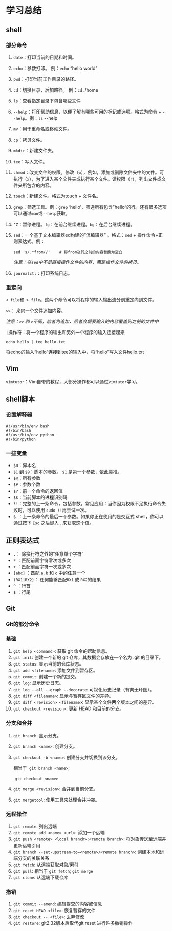 # 学习总结

## shell

### 部分命令

1. `date`：打印当前的日期和时间。

2. `echo`：参数打印。   例：`echo`  “hello world”

3. `pwd`：打印当前工作目录的路径。

4. `cd`：切换目录，后加路径。 例：`cd`  ./home

5. `ls`：查看指定目录下包含哪些文件

6. `--help`：打印帮助信息，以便了解有哪些可用的标记或选项。格式为命令 +  `--help`。例：`ls` --help

7. `mv`：用于重命名或移动文件。

8. `cp`：拷贝文件。

9. `mkdir`：新建文件夹。

10. `tee`：写入文件。

11. `chmod`：改变文件的权限。修改（`w`），例如，添加或删除文件夹中的文件。可执行（`x`），为了进入某个文件夹或执行某个文件。读权限（`r`），列出文件或文件夹所包含的内容。

12. `touch`：新建文件。格式为touch + 文件名。

13. `grep`：筛选工具。例：`grep`  ‘hello’，筛选所有包含”hello“的行。还有很多选项可以通过`man`或`--help`获取。

14. `^Z`：暂停进程。`fg`：在前台继续进程。`bg`：在后台继续进程。

15. `sed`：一个基于文本编辑器ed构建的”流编辑器” 。格式：`sed` + 操作命令+正则表达式。例：

    ```shell
    sed 's/.*from//'	# 将from及其之前的内容替换为空白
    ```

    *注意：在`sed`中不是直接操作文件的内容，而是操作文件的拷贝。*

16. `journalctl`：打印系统日志。

### 重定向

`< file`和` > file`。这两个命令可以将程序的输入输出流分别重定向到文件。

`>>`： 来向一个文件追加内容。

*注意：`>>` 和 `>`不同，前者为追加，后者会将要输入的内容覆盖到之前的文件中*

`|`操作符：将一个程序的输出和另外一个程序的输入连接起来

```shell
echo hello | tee hello.txt
```

将echo的输入“hello”连接到tee的输入中，将“hello”写入文件hello.txt

## Vim

`vimtutor`：Vim自带的教程，大部分操作都可以通过`vimtutor`学习。

## shell脚本

### 设置解释器

```shell
#!/usr/bin/env bash
#!/bin/bash
#!/usr/bin/env python
#!/bin/python
```

### 一些变量

- `$0`：脚本名
- `$1` 到 `$9`：脚本的参数。 `$1` 是第一个参数，依此类推。
- `$@`：所有参数
- `$#`：参数个数
- `$?`：前一个命令的返回值
- `$$`：当前脚本的进程识别码
- `!!`：完整的上一条命令，包括参数。常见应用：当你因为权限不足执行命令失败时，可以使用 `sudo !!`再尝试一次。
- `$_`：上一条命令的最后一个参数。如果你正在使用的是交互式 shell，你可以通过按下 `Esc` 之后键入 . 来获取这个值。

## 正则表达式

- `.`： 除换行符之外的”任意单个字符”
- `*` ：匹配前面字符零次或多次
- `+` ：匹配前面字符一次或多次
- `[abc]` ：匹配 `a`, `b` 和 `c` 中的任意一个
- `(RX1|RX2)`： 任何能够匹配`RX1` 或 `RX2`的结果
- `^` ：行首
- `$` ：行尾

## Git

### Git的部分命令

### 基础

1. `git help <command>`: 获取 git 命令的帮助信息。
2. `git init`: 创建一个新的 git 仓库，其数据会存放在一个名为 .git 的目录下。
3. `git status`: 显示当前的仓库状态。
4. `git add <filename>`: 添加文件到暂存区。
5. `git commit`: 创建一个新的提交。
6. `git log`: 显示历史日志。
7. `git log --all --graph --decorate`: 可视化历史记录（有向无环图）。
8. `git diff <filename>`: 显示与暂存区文件的差异。
9. `git diff <revision> <filename>`: 显示某个文件两个版本之间的差异。
10. `git checkout <revision>`: 更新 HEAD 和目前的分支。

### 分支和合并

1. `git branch`: 显示分支。

2. `git branch <name>`: 创建分支。

3. `git checkout -b <name>`: 创建分支并切换到该分支。

   相当于` git branch <name>`;

   ​		 `git checkout <name>`

4. `git merge <revision>`: 合并到当前分支。

5. `git mergetool`: 使用工具来处理合并冲突。

### 远程操作

1. `git remote`: 列出远端
2. `git remote add <name> <url>`: 添加一个远端
3. `git push <remote> <local branch>:<remote branch>`: 将对象传送至远端并更新远端引用
4. `git branch --set-upstream-to=<remote>/<remote branch>`: 创建本地和远端分支的关联关系
5. `git fetch`: 从远端获取对象/索引
6. `git pull`: 相当于 `git fetch`; `git merge`
7. `git clone`: 从远端下载仓库

### 撤销

1. `git commit --amend`: 编辑提交的内容或信息
2. `git reset HEAD <file>`: 恢复暂存的文件
3. `git checkout -- <file>`: 丢弃修改
4. `git restore`: git2.32版本后取代git reset 进行许多撤销操作